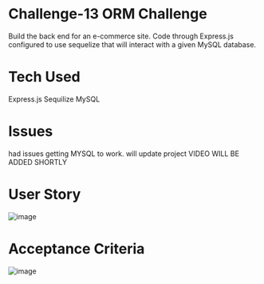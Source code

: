 # Challenge-13 ORM Challenge 
Build the back end for an e-commerce site. Code through Express.js configured to use sequelize that will interact with a given MySQL database. 

# Tech Used 
Express.js
Sequilize
MySQL

# Issues
had issues getting MYSQL to work. will update project 
VIDEO WILL BE ADDED SHORTLY 

# User Story

![image](https://user-images.githubusercontent.com/102200085/177060629-2750443b-834c-4c07-9417-9e4219895b04.png)


# Acceptance Criteria 

![image](https://user-images.githubusercontent.com/102200085/177060624-9621b10d-8ec1-4ac8-bf36-e448df3b060a.png)


